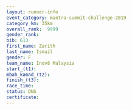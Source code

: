```yaml
---
layout: runner-info 
event_category: mantra-summit-challenge-2019 
category_km: 35km 
overall_rank:  9999
gender_rank: 
bib: 613
first_name: Zarith
last_name: Ismail
gender: F
team_name: Inov8 Malaysia
start_(t1): 
mbah_kamad_(t2): 
finish_(t3): 
race_time: 
status: DNS
certificate: 
---
```

